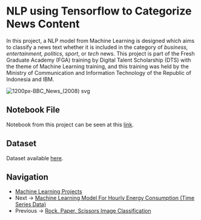# NLP using Tensorflow to Categorize News Content
In this project, a NLP model from Machine Learning is designed which aims to classify a news text whether it is included in the category of *business, entertainment, politics, sport*, or *tech* news. This project is part of the Fresh Graduate Academy (FGA) training by Digital Talent Scholarship (DTS) with the theme of Machine Learning training, and this training was held by the Ministry of Communication and Information Technology of the Republic of Indonesia and IBM.

![1200px-BBC_News_(2008) svg](https://user-images.githubusercontent.com/42953630/136902970-3474ac86-86c9-49d5-a614-c7a8896c88b5.png)

## Notebook File
Notebook from this project can be seen at this [link](https://github.com/madityarafip/My-Machine-Learning/blob/main/ML-Projects/NLP-NewsContent/Proyek1_ML_Pengembangan.ipynb).

## Dataset
Dataset available [here](https://raw.githubusercontent.com/madityarafip/My-Machine-Learning/main/Dataset/bbc-news-data.csv).

## Navigation
+ [Machine Learning Projects](https://github.com/madityarafip/My-Machine-Learning/tree/main/ML-Projects) 
+ Next -> [Machine Learning Model For Hourly Energy Consumption (Time Series Data)]()
+ Previous -> [Rock, Paper, Scissors Image Classification](https://github.com/madityarafip/My-Machine-Learning/blob/main/ML-Projects/RPS-Classification/README.md)
